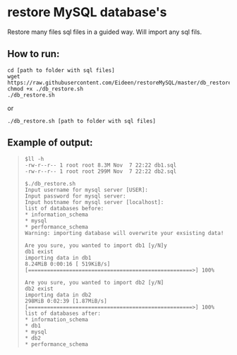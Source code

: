 # restore MySQL database's
Restore many files sql files in a guided way.
Will import any sql fils.

## How to run:
```
cd [path to folder with sql files]
wget https://raw.githubusercontent.com/Eideen/restoreMySQL/master/db_restore.sh
chmod +x ./db_restore.sh
./db_restore.sh
```
or 
```
./db_restore.sh [path to folder with sql files]
```

## Example of output:

>```
>$ll -h
>-rw-r--r-- 1 root root 8.3M Nov  7 22:22 db1.sql
>-rw-r--r-- 1 root root 299M Nov  7 22:22 db2.sql
>
>$./db_restore.sh
>Input username for mysql server [USER]:
>Input password for mysql server:
>Input hostname for mysql server [localhost]:
>list of databases before:
>* information_schema
>* mysql
>* performance_schema
>Warning: importing database will overwrite your exsisting data!
>
>Are you sure, you wanted to import db1 [y/N]y
>db1 exist
>importing data in db1
>8.24MiB 0:00:16 [ 519KiB/s] [====================================================>] 100%
>
>Are you sure, you wanted to import db2 [y/N]
>db2 exist
>importing data in db2
> 298MiB 0:02:39 [1.87MiB/s] [====================================================>] 100%
>list of databases after:
>* information_schema
>* db1
>* mysql
>* db2
>* performance_schema
>```
